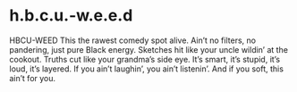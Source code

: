 # h.b.c.u.-w.e.e.d
HBCU-WEED This the rawest comedy spot alive. Ain’t no filters, no pandering, just pure Black energy. Sketches hit like your uncle wildin’ at the cookout. Truths cut like your grandma’s side eye. It’s smart, it’s stupid, it’s loud, it’s layered. If you ain’t laughin’, you ain’t listenin’. And if you soft, this ain’t for you.
